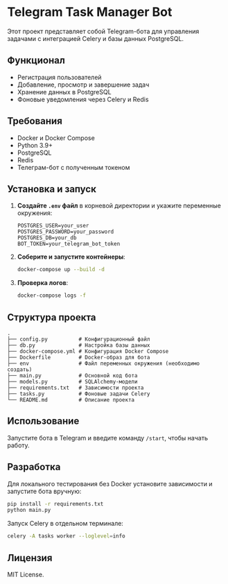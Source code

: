 # Telegram Task Manager Bot

Этот проект представляет собой Telegram-бота для управления задачами с интеграцией Celery и базы данных PostgreSQL.

## Функционал
- Регистрация пользователей
- Добавление, просмотр и завершение задач
- Хранение данных в PostgreSQL
- Фоновые уведомления через Celery и Redis

## Требования
- Docker и Docker Compose
- Python 3.9+
- PostgreSQL
- Redis
- Телеграм-бот с полученным токеном

## Установка и запуск

1. **Создайте `.env` файл** в корневой директории и укажите переменные окружения:

   ```env
   POSTGRES_USER=your_user
   POSTGRES_PASSWORD=your_password
   POSTGRES_DB=your_db
   BOT_TOKEN=your_telegram_bot_token
   ```

2. **Соберите и запустите контейнеры**:

   ```sh
   docker-compose up --build -d
   ```

3. **Проверка логов**:

   ```sh
   docker-compose logs -f
   ```

## Структура проекта
```
.
├── config.py          # Конфигурационный файл
├── db.py              # Настройка базы данных
├── docker-compose.yml # Конфигурация Docker Compose
├── Dockerfile         # Docker-образ для бота
├── env                # Файл переменных окружения (необходимо создать)
├── main.py            # Основной код бота
├── models.py          # SQLAlchemy-модели
├── requirements.txt   # Зависимости проекта
├── tasks.py           # Фоновые задачи Celery
└── README.md          # Описание проекта
```

## Использование
Запустите бота в Telegram и введите команду `/start`, чтобы начать работу.

## Разработка
Для локального тестирования без Docker установите зависимости и запустите бота вручную:

```sh
pip install -r requirements.txt
python main.py
```

Запуск Celery в отдельном терминале:

```sh
celery -A tasks worker --loglevel=info
```

## Лицензия
MIT License.

